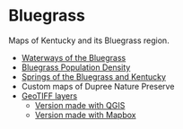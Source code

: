 # Bluegrass

Maps of Kentucky and its Bluegrass region.
* [Waterways of the Bluegrass](Waterways)
* [Bluegrass Population Density](Population%20Density)
* [Springs of the Bluegrass and Kentucky](Springs)
* Custom maps of Dupree Nature Preserve
* [GeoTIFF layers](Dupree_GEOTIFF)
  * [Version made with QGIS](Dupree_Maps/Graphics/Dupree_map.jpg)
  * [Version made with Mapbox](Mapbox)
